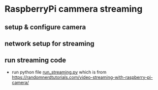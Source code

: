 # RaspberryPi cammera streaming
## setup & configure camera
## network setup for streaming
## run streaming code
- run python file [run_streaming.py](run_streaming.py) which is from https://randomnerdtutorials.com/video-streaming-with-raspberry-pi-camera/
